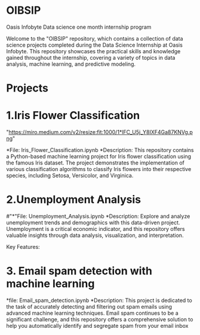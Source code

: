 # OIBSIP
Oasis Infobyte Data science one month internship program

Welcome to the "OIBSIP" repository, which contains a collection of data science projects completed during the Data Science Internship at Oasis Infobyte. This repository showcases the practical skills and knowledge gained throughout the internship, covering a variety of topics in data analysis, machine learning, and predictive modeling.

# Projects

# 1.Iris Flower Classification
"https://miro.medium.com/v2/resize:fit:1000/1*lFC_U5j_Y8IXF4Ga87KNVg.png"

*File: Iris_Flower_Classification.ipynb 
*Description: This repository contains a Python-based machine learning project for Iris flower classification using the famous Iris dataset. The project demonstrates the implementation of various classification algorithms to classify Iris flowers into their respective species, including Setosa, Versicolor, and Virginica.

# 2.Unemployment Analysis
   
#"*"File: Unemployment_Analysis.ipynb
*Description: Explore and analyze unemployment trends and demographics with this data-driven project. Unemployment is a critical economic indicator, and this repository offers valuable insights through data analysis, visualization, and interpretation.

Key Features:

# 3. Email spam detection with machine learning 

*file: Email_spam_detection.ipynb
*Description: This project is dedicated to the task of accurately detecting and filtering out spam emails using advanced machine learning techniques. Email spam continues to be a significant challenge, and this repository offers a comprehensive solution to help you automatically identify and segregate spam from your email inbox
